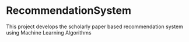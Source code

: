 # RecommendationSystem
This project develops the scholarly paper based recommendation system using Machine Learning Algorithms
